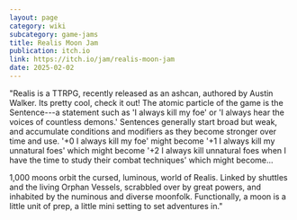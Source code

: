 ```yaml
---
layout: page
category: wiki
subcategory: game-jams
title: Realis Moon Jam
publication: itch.io
link: https://itch.io/jam/realis-moon-jam
date: 2025-02-02
---
```


"Realis is a TTRPG, recently released as an ashcan, authored by Austin Walker. Its pretty cool, check it out! The atomic particle of the game is the Sentence---a statement such as 'I always kill my foe' or 'I always hear the voices of countless demons.' Sentences generally start broad but weak, and accumulate conditions and modifiers as they become stronger over time and use. '+0 I always kill my foe' might become '+1 I always kill my unnatural foes' which might become '+2 I always kill unnatural foes when I have the time to study their combat techniques' which might become...

1,000 moons orbit the cursed, luminous, world of Realis. Linked by shuttles and the living Orphan Vessels, scrabbled over by great powers, and inhabited by the numinous and diverse moonfolk. Functionally, a moon is a little unit of prep, a little mini setting to set adventures in."
